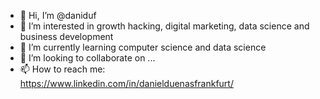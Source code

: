 - 👋 Hi, I’m @daniduf
- 👀 I’m interested in growth hacking, digital marketing, data science and business development
- 🌱 I’m currently learning computer science and data science
- 💞️ I’m looking to collaborate on ...
- 📫 How to reach me: https://www.linkedin.com/in/danielduenasfrankfurt/

<!---
daniduf/daniduf is a ✨ special ✨ repository because its `README.md` (this file) appears on your GitHub profile.
You can click the Preview link to take a look at your changes.
--->
